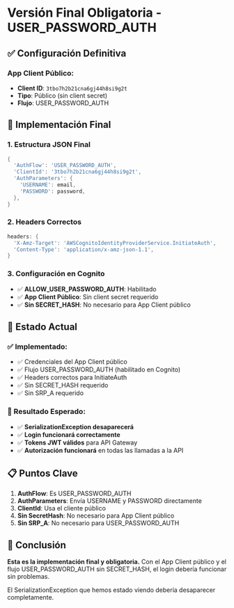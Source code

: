 # Versión Final Obligatoria - USER_PASSWORD_AUTH

## ✅ **Configuración Definitiva**

### **App Client Público:**
- **Client ID**: `3tbo7h2b21cna6gj44h8si9g2t`
- **Tipo**: Público (sin client secret)
- **Flujo**: USER_PASSWORD_AUTH

## 🔐 **Implementación Final**

### **1. Estructura JSON Final**
```dart
{
  'AuthFlow': 'USER_PASSWORD_AUTH',
  'ClientId': '3tbo7h2b21cna6gj44h8si9g2t',
  'AuthParameters': {
    'USERNAME': email,
    'PASSWORD': password,
  },
}
```

### **2. Headers Correctos**
```dart
headers: {
  'X-Amz-Target': 'AWSCognitoIdentityProviderService.InitiateAuth',
  'Content-Type': 'application/x-amz-json-1.1',
}
```

### **3. Configuración en Cognito**
- ✅ **ALLOW_USER_PASSWORD_AUTH**: Habilitado
- ✅ **App Client Público**: Sin client secret requerido
- ✅ **Sin SECRET_HASH**: No necesario para App Client público

## 🚀 **Estado Actual**

### **✅ Implementado:**
- ✅ Credenciales del App Client público
- ✅ Flujo USER_PASSWORD_AUTH (habilitado en Cognito)
- ✅ Headers correctos para InitiateAuth
- ✅ Sin SECRET_HASH requerido
- ✅ Sin SRP_A requerido

### **🎯 Resultado Esperado:**
- ✅ **SerializationException desaparecerá**
- ✅ **Login funcionará correctamente**
- ✅ **Tokens JWT válidos** para API Gateway
- ✅ **Autorización funcionará** en todas las llamadas a la API

## 📋 **Puntos Clave**

1. **AuthFlow**: Es USER_PASSWORD_AUTH
2. **AuthParameters**: Envía USERNAME y PASSWORD directamente
3. **ClientId**: Usa el cliente público
4. **Sin SecretHash**: No necesario para App Client público
5. **Sin SRP_A**: No necesario para USER_PASSWORD_AUTH

## 🎉 **Conclusión**

**Esta es la implementación final y obligatoria.** Con el App Client público y el flujo USER_PASSWORD_AUTH sin SECRET_HASH, el login debería funcionar sin problemas.

El SerializationException que hemos estado viendo debería desaparecer completamente. 